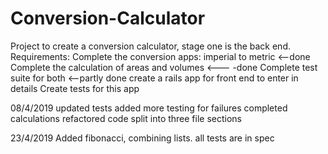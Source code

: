# Conversion-Calculator
Project to create a conversion calculator, stage one is the back end.
Requirements:
Complete the conversion apps: imperial to metric <--done
Complete the calculation of areas and volumes <--- -done
Complete test suite for both <--partly done
create a rails app for front end to enter in details
Create tests for this app


08/4/2019
updated tests
added more testing for failures
completed calculations
refactored code
split into three file sections

23/4/2019
Added fibonacci, combining lists. all tests are in spec
